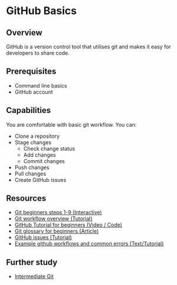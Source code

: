 # GitHub Basics

## Overview
GitHub is a version control tool that utilises git and makes it easy for developers to share code.

## Prerequisites
- Command line basics
- GitHub account

## Capabilities
You are comfortable with basic git workflow. You can:  

  - Clone a repository
  - Stage changes
    - Check change status
    - Add changes
    - Commit changes
  - Push changes
  - Pull changes
  - Create GitHub issues

## Resources
- [Git beginners steps 1-9 (Interactive)](/resources/git-basics-INTERACTIVE)
- [Git workflow overview (Tutorial)](http://rogerdudler.github.io/git-guide/)
- [GitHub Tutorial for beginners (Video / Code)](/resources/github-basics-for-beginners-VIDEO)  
- [Git glossary for beginners (Article)](/resources/git-basics-ARTICLE)
- [GitHub issues (Tutorial)](/resources/github-issues-TUTORIAL)
- [Example github workflows and common errors (Text/Tutorial)](/resources/github-phase-0-workflow-TUTORIAL)

## Further study 
- [Intermediate Git](https://www.atlassian.com/git/tutorials/comparing-workflows)
